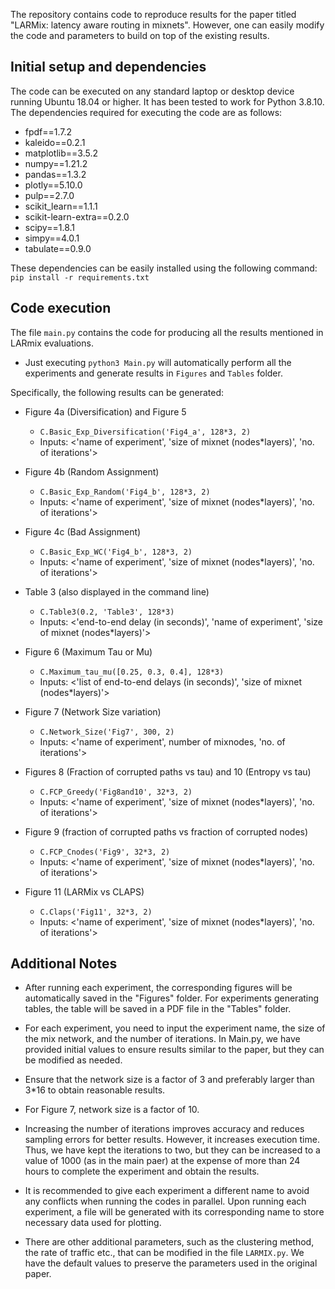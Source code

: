 The repository contains code to reproduce results for the paper titled "LARMix: latency aware routing in mixnets". However, one can easily modify the code and parameters to build on top of the existing results.

## Initial setup and dependencies
The code can be executed on any standard laptop or desktop device running Ubuntu 18.04 or higher. It has been tested to work for Python 3.8.10. The dependencies required for executing the code are as follows:

- fpdf==1.7.2
- kaleido==0.2.1
- matplotlib==3.5.2
- numpy==1.21.2
- pandas==1.3.2
- plotly==5.10.0
- pulp==2.7.0
- scikit_learn==1.1.1
- scikit-learn-extra==0.2.0
- scipy==1.8.1
- simpy==4.0.1
- tabulate==0.9.0

These dependencies can be easily installed using the following command:
`pip install -r requirements.txt`

## Code execution
The file `main.py` contains the code for producing all the results mentioned in LARmix evaluations.

- Just executing `python3 Main.py` will automatically perform all the experiments and generate results in `Figures` and `Tables` folder. 

Specifically, the following results can be generated:

- Figure 4a (Diversification) and Figure 5
  - `C.Basic_Exp_Diversification('Fig4_a', 128*3, 2)`
  - Inputs: <'name of experiment', 'size of mixnet (nodes*layers)', 'no. of iterations'>

- Figure 4b (Random Assignment)
  - `C.Basic_Exp_Random('Fig4_b', 128*3, 2)`
  - Inputs: <'name of experiment', 'size of mixnet (nodes*layers)', 'no. of iterations'> 

- Figure 4c (Bad Assignment)
  - `C.Basic_Exp_WC('Fig4_b', 128*3, 2)`
  - Inputs: <'name of experiment', 'size of mixnet (nodes*layers)', 'no. of iterations'>

- Table 3 (also displayed in the command line)
  - `C.Table3(0.2, 'Table3', 128*3)`
  - Inputs: <'end-to-end delay (in seconds)', 'name of experiment', 'size of mixnet (nodes*layers)'>

- Figure 6 (Maximum Tau or Mu)
  - `C.Maximum_tau_mu([0.25, 0.3, 0.4], 128*3)`
  - Inputs: <'list of end-to-end delays (in seconds)', 'size of mixnet (nodes*layers)'>

- Figure 7 (Network Size variation)
  - `C.Network_Size('Fig7', 300, 2)`
  - Inputs: <'name of experiment', number of mixnodes, 'no. of iterations'>

- Figures 8 (Fraction of corrupted paths vs tau) and 10 (Entropy vs tau)
  - `C.FCP_Greedy('Fig8and10', 32*3, 2)`
  - Inputs: <'name of experiment', 'size of mixnet (nodes*layers)', 'no. of iterations'>

- Figure 9 (fraction of corrupted paths vs fraction of corrupted nodes)
  - `C.FCP_Cnodes('Fig9', 32*3, 2)`
  - Inputs: <'name of experiment', 'size of mixnet (nodes*layers)', 'no. of iterations'>

- Figure 11 (LARMix vs CLAPS)
  - `C.Claps('Fig11', 32*3, 2)`
  - Inputs: <'name of experiment', 'size of mixnet (nodes*layers)', 'no. of iterations'>

## Additional Notes

- After running each experiment, the corresponding figures will be automatically saved in the "Figures" folder. For experiments generating tables, the table will be saved in a PDF file in the "Tables" folder.

- For each experiment, you need to input the experiment name, the size of the mix network, and the number of iterations. In Main.py, we have provided initial values to ensure results similar to the paper, but they can be modified as needed. 

- Ensure that the network size is a factor of 3 and preferably larger than 3*16 to obtain reasonable results. 

- For Figure 7, network size is a factor of 10. 

- Increasing the number of iterations improves accuracy and reduces sampling errors for better results. However, it increases execution time. Thus, we have kept the iterations to two, but they can be increased to a value of 1000 (as in the main paer) at the expense of more than 24 hours to complete the experiment and obtain the results.

- It is recommended to give each experiment a different name to avoid any conflicts when running the codes in parallel. Upon running each experiment, a file will be generated with its corresponding name to store necessary data used for plotting.

- There are other additional parameters, such as the clustering method, the rate of traffic etc., that can be modified in the file `LARMIX.py`. We have the default values to preserve the parameters used in the original paper. 

